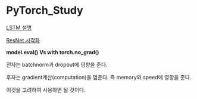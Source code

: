 # PyTorch_Study


[LSTM 설명](https://www.notion.so/LSTM-f0f02751efa641d09b1ab44c94aa7528#880ef9f7cf79481faf538a8a7ac7ae9c)

[ResNet 시각화](https://www.notion.so/ResNet-13c65d4ff0a541448acce69d4454c86f#0f755b44ea9646f080f38f039d33e372)


**model.eval() Vs with torch.no_grad()**

전자는 batchnorm과 dropout에 영향을 준다.

후자는 gradient계산(computation)을 멈춘다. 즉 memory와 speed에 영향을 준다.

이것을 고려하여 사용하면 될 것이다.

